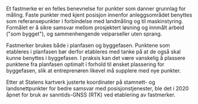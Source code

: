 Et fastmerke er en felles benevnelse for punkter som danner grunnlag for måling. Faste punkter med kjent posisjon innenfor anleggsområdet benyttes som referansepunkter i forbindelse med landmåling og til maskinstyring. Formålet er å sikre samsvar mellom prosjektert løsning og innmålt arbeid ("som bygget"), og sammenhengende veiparseller uten sprang.

Fastmerker brukes både i planfasen og byggefasen. Punktene som etableres i planfasen bør derfor etableres med tanke på at de også skal kunne benyttes i byggefasen. I praksis kan det være vanskelig å plassere punktene fra planfasen optimalt i forhold til ønsket plassering for byggefasen, slik at entreprenøren likevel må supplere med nye punkter.

Etter at Statens kartverk justerte koordinater på stamnett- og landsnettpunkter for bedre samsvar med posisjonstjenester, ble det i 2020 åpnet for bruk av sanntids-GNSS (RTK) ved etablering av fastmerker.